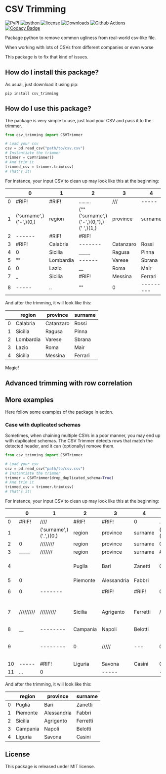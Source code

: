 # CSV Trimming

[![PyPI](https://badge.fury.io/py/csv-trimming.svg)](https://badge.fury.io/py/csv-trimming)
[![python](https://img.shields.io/pypi/pyversions/csv-trimming)](https://pypi.org/project/csv-trimming/)
[![license](https://img.shields.io/pypi/l/csv-trimming)](https://pypi.org/project/csv-trimming/)
[![Downloads](https://pepy.tech/badge/csv-trimming)](https://pepy.tech/projects/csv-trimming)
[![Github Actions](https://github.com/LucaCappelletti94/csv_trimming/actions/workflows/python.yml/badge.svg)](https://github.com/LucaCappelletti94/csv_trimming/actions/)
[![Codacy Badge](https://app.codacy.com/project/badge/Grade/0968ff39b133475da3a9c528b8ae2c9d)](https://app.codacy.com/gh/LucaCappelletti94/csv_trimming/dashboard?utm_source=gh&utm_medium=referral&utm_content=&utm_campaign=Badge_grade)

Package python to remove common ugliness from real-world csv-like file.

When working with lots of CSVs from different companies or even worse

This package is to fix that kind of issues.

## How do I install this package?

As usual, just download it using pip:

```shell
pip install csv_trimming
```

## How do I use this package?
The package is very simple to use, just load your CSV and pass it to the trimmer.

```python
from csv_trimming import CSVTrimmer

# Load your csv
csv = pd.read_csv("path/to/csv.csv")
# Instantiate the trimmer
trimmer = CSVTrimmer()
# And trim it
trimmed_csv = trimmer.trim(csv)
# That's it!
```

For instance, your input CSV to clean up may look like this at the beginning:

|   | 0   | 1                       | 2       | 3                                                | 4         |
|---|-----|-------------------------|---------|--------------------------------------------------|-----------|
| 0 | #RIF! | #RIF!                  | ......... | ///                                            | -----     |
| 1 | ('surname',)('-',)(0,) | region                  | (""('surname',)('-',)(0,"),)(' ',)(1,)       | province  | surname   |
| 2 | ------ | #RIF!                  | #RIF!    |                                                |           |
| 3 | #RIF! | Calabria               | -------  | Catanzaro                                      | Rossi     |
| 4 | 0     | Sicilia                | _____    | Ragusa                                         | Pinna     |
| 5 | ""    | Lombardia              | ------   | Varese                                         | Sbrana    |
| 6 | 0     | Lazio                  | __       | Roma                                           | Mair      |
| 7 | _     | Sicilia                | #RIF!    | Messina                                        | Ferrari   |
| 8 | ----- | ..                     | ""       | 0                                              | --------- |

And after the trimming, it will look like this:

|   | region    | province  | surname |
|---|-----------|-----------|---------|
| 0 | Calabria  | Catanzaro | Rossi   |
| 1 | Sicilia   | Ragusa    | Pinna   |
| 2 | Lombardia | Varese    | Sbrana  |
| 3 | Lazio     | Roma      | Mair    |
| 4 | Sicilia   | Messina   | Ferrari |

Magic!

## Advanced trimming with row correlation






## More examples
Here follow some examples of the package in action.

### Case with duplicated schemas
Sometimes, when chaining multiple CSVs in a poor manner, you may end up with duplicated schemas.
The CSV Trimmer detects rows that match the detected header, and it can (optionally) remove them.

```python
from csv_trimming import CSVTrimmer

# Load your csv
csv = pd.read_csv("path/to/csv.csv")
# Instantiate the trimmer
trimmer = CSVTrimmer(drop_duplicated_schema=True)
# And trim it
trimmed_csv = trimmer.trim(csv)
# That's it!
```

For instance, your input CSV to clean up may look like this at the beginning:

|    | 0          | 1                            | 2      | 3                                         | 4                             | 5                             | 6          | 7        | 8                          |
|----|------------|------------------------------|--------|-------------------------------------------|------------------------------|------------------------------|------------|----------|----------------------------|
| 0  | #RIF!      | ////                         | #RIF!  | #RIF!                                     | 0                             | ....                         | 0          | 0        |                            |
| 1  |            | ('surname',)('.',)(0,)       | region | province                                  | surname                      | ('province',)('_',)(1,)      |            | 0        | ___                        |
| 2  | 0          | ////////                     | region | province                                  | surname                      | 0                             | 0          |          | ..........                 |
| 3  | _____      | ///////                      | region | province                                  | surname                      | #RIF!                        | #RIF!      |          | #RIF!                      |
| 4  |            |                              | Puglia                                    | Bari                         | Zanetti                      | 0          | -------- | ------                     |
| 5  | 0          |                              | Piemonte| Alessandria                               | Fabbri                       |                              |            |          |                            |
| 6  | 0          | -------                      |        | #RIF!                                     | #RIF!                        | 0                            |            | ----     |                            |
| 7  | /////////  | /////////                    | Sicilia| Agrigento                                  | Ferretti                     | //////////                   |            | ----------| #RIF!                     |
| 8  | __         | --------                     | Campania| Napoli                                    | Belotti                      |                              | ///        |                            |
| 9  |            | --------                     | 0      | /////                                      | ---                          | 0                            | /////      | ----------|                            |
| 10 | -----      | #RIF!                        | Liguria| Savona                                    | Casini                       | 0                            |            | #RIF!    | #RIF!                      |
| 11 | ...        | 0                            |        | -----                                     |                              | --------                     | 0          | 0        |                            |


And after the trimming, it will look like this:

|   | region   | province    | surname |
|---|----------|-------------|---------|
| 0 | Puglia   | Bari        | Zanetti |
| 1 | Piemonte | Alessandria | Fabbri  |
| 2 | Sicilia  | Agrigento   | Ferretti|
| 3 | Campania | Napoli      | Belotti |
| 4 | Liguria  | Savona      | Casini  |

## License
This package is released under MIT license.